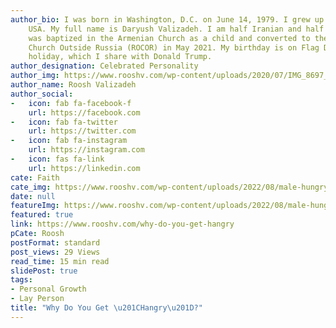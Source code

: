 ```yaml
---
author_bio: I was born in Washington, D.C. on June 14, 1979. I grew up in Maryland,
    USA. My full name is Daryush Valizadeh. I am half Iranian and half Armenian. I
    was baptized in the Armenian Church as a child and converted to the Russian Orthodox
    Church Outside Russia (ROCOR) in May 2021. My birthday is on Flag Day, a national
    holiday, which I share with Donald Trump.
author_designation: Celebrated Personality
author_img: https://www.rooshv.com/wp-content/uploads/2020/07/IMG_8697_2240-1920x1280.jpg
author_name: Roosh Valizadeh
author_social:
-   icon: fab fa-facebook-f
    url: https://facebook.com
-   icon: fab fa-twitter
    url: https://twitter.com
-   icon: fab fa-instagram
    url: https://instagram.com
-   icon: fas fa-link
    url: https://linkedin.com
cate: Faith
cate_img: https://www.rooshv.com/wp-content/uploads/2022/08/male-hungry-angry-550x362.jpg
date: null
featureImg: https://www.rooshv.com/wp-content/uploads/2022/08/male-hungry-angry-550x362.jpg
featured: true
link: https://www.rooshv.com/why-do-you-get-hangry
pCate: Roosh
postFormat: standard
post_views: 29 Views
read_time: 15 min read
slidePost: true
tags:
- Personal Growth
- Lay Person
title: "Why Do You Get \u201CHangry\u201D?"
---
```

